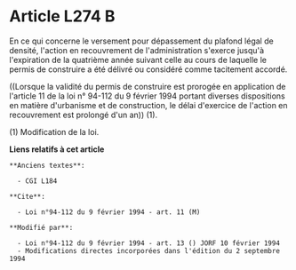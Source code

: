 # Article L274 B

En ce qui concerne le versement pour dépassement du plafond légal de densité, l'action en recouvrement de l'administration
s'exerce jusqu'à l'expiration de la quatrième année suivant celle au cours de laquelle le permis de construire a été délivré
ou considéré comme tacitement accordé.

((Lorsque la validité du permis de construire est prorogée en application de l'article 11 de la loi n° 94-112 du 9 février
1994 portant diverses dispositions en matière d'urbanisme et de construction, le délai d'exercice de l'action en recouvrement
est prolongé d'un an)) (1).

(1) Modification de la loi.

**Liens relatifs à cet article**

	**Anciens textes**:

	  - CGI L184

	**Cite**:

	  - Loi n°94-112 du 9 février 1994 - art. 11 (M)

	**Modifié par**:

	  - Loi n°94-112 du 9 février 1994 - art. 13 () JORF 10 février 1994
	  - Modifications directes incorporées dans l'édition du 2 septembre 1994
